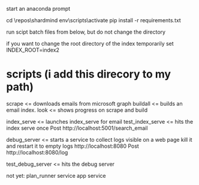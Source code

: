 start an anaconda prompt

cd \repos\shardmind
env\scripts\activate
pip install -r requirements.txt

run scipt batch files from below, but do not change the directory

if you want to change the root directory of the index temporarily
set INDEX_ROOT=index2

# scripts  (i add this direcory to my path)

scrape <=  downloads emails from microsoft graph
buildall <=  builds an email index.
look <= shows progress on scrape and build

index_serve  <= launches index_serve for email
test_index_serve <= hits the index serve once
                 Post http://localhost:5001/search_email 

debug_server <=  starts a service to collect logs visible on a web page
                 kill it and restart it to empty logs
                 http://localhost:8080
                 Post http://localhost:8080/log

test_debug_server  <= hits the debug server



not yet:
plan_runner service
app service